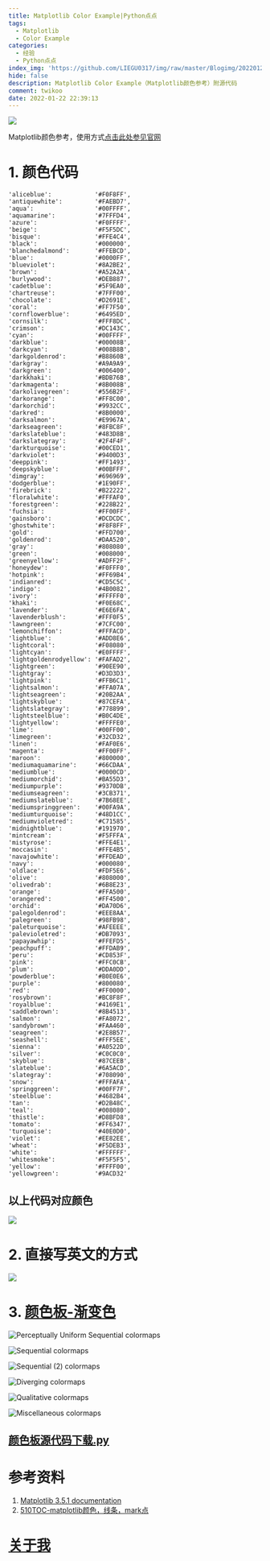 ```yaml
---
title: Matplotlib Color Example|Python点点
tags:
  - Matplotlib
  - Color Example
categories:
  - 经验
  - Python点点
index_img: 'https://github.com/LIEGU0317/img/raw/master/Blogimg/202201222243641.png'
hide: false
description: Matplotlib Color Example（Matplotlib颜色参考）附源代码
comment: twikoo
date: 2022-01-22 22:39:13
---
```

![](https://github.com/LIEGU0317/img/raw/master/Blogimg/202201222243641.png)

Matplotlib颜色参考，使用方式[点击此处参见官网](https://matplotlib.org/stable/index.html)

# 1. 颜色代码

```
'aliceblue':            '#F0F8FF',
'antiquewhite':         '#FAEBD7',
'aqua':                 '#00FFFF',
'aquamarine':           '#7FFFD4',
'azure':                '#F0FFFF',
'beige':                '#F5F5DC',
'bisque':               '#FFE4C4',
'black':                '#000000',
'blanchedalmond':       '#FFEBCD',
'blue':                 '#0000FF',
'blueviolet':           '#8A2BE2',
'brown':                '#A52A2A',
'burlywood':            '#DEB887',
'cadetblue':            '#5F9EA0',
'chartreuse':           '#7FFF00',
'chocolate':            '#D2691E',
'coral':                '#FF7F50',
'cornflowerblue':       '#6495ED',
'cornsilk':             '#FFF8DC',
'crimson':              '#DC143C',
'cyan':                 '#00FFFF',
'darkblue':             '#00008B',
'darkcyan':             '#008B8B',
'darkgoldenrod':        '#B8860B',
'darkgray':             '#A9A9A9',
'darkgreen':            '#006400',
'darkkhaki':            '#BDB76B',
'darkmagenta':          '#8B008B',
'darkolivegreen':       '#556B2F',
'darkorange':           '#FF8C00',
'darkorchid':           '#9932CC',
'darkred':              '#8B0000',
'darksalmon':           '#E9967A',
'darkseagreen':         '#8FBC8F',
'darkslateblue':        '#483D8B',
'darkslategray':        '#2F4F4F',
'darkturquoise':        '#00CED1',
'darkviolet':           '#9400D3',
'deeppink':             '#FF1493',
'deepskyblue':          '#00BFFF',
'dimgray':              '#696969',
'dodgerblue':           '#1E90FF',
'firebrick':            '#B22222',
'floralwhite':          '#FFFAF0',
'forestgreen':          '#228B22',
'fuchsia':              '#FF00FF',
'gainsboro':            '#DCDCDC',
'ghostwhite':           '#F8F8FF',
'gold':                 '#FFD700',
'goldenrod':            '#DAA520',
'gray':                 '#808080',
'green':                '#008000',
'greenyellow':          '#ADFF2F',
'honeydew':             '#F0FFF0',
'hotpink':              '#FF69B4',
'indianred':            '#CD5C5C',
'indigo':               '#4B0082',
'ivory':                '#FFFFF0',
'khaki':                '#F0E68C',
'lavender':             '#E6E6FA',
'lavenderblush':        '#FFF0F5',
'lawngreen':            '#7CFC00',
'lemonchiffon':         '#FFFACD',
'lightblue':            '#ADD8E6',
'lightcoral':           '#F08080',
'lightcyan':            '#E0FFFF',
'lightgoldenrodyellow': '#FAFAD2',
'lightgreen':           '#90EE90',
'lightgray':            '#D3D3D3',
'lightpink':            '#FFB6C1',
'lightsalmon':          '#FFA07A',
'lightseagreen':        '#20B2AA',
'lightskyblue':         '#87CEFA',
'lightslategray':       '#778899',
'lightsteelblue':       '#B0C4DE',
'lightyellow':          '#FFFFE0',
'lime':                 '#00FF00',
'limegreen':            '#32CD32',
'linen':                '#FAF0E6',
'magenta':              '#FF00FF',
'maroon':               '#800000',
'mediumaquamarine':     '#66CDAA',
'mediumblue':           '#0000CD',
'mediumorchid':         '#BA55D3',
'mediumpurple':         '#9370DB',
'mediumseagreen':       '#3CB371',
'mediumslateblue':      '#7B68EE',
'mediumspringgreen':    '#00FA9A',
'mediumturquoise':      '#48D1CC',
'mediumvioletred':      '#C71585',
'midnightblue':         '#191970',
'mintcream':            '#F5FFFA',
'mistyrose':            '#FFE4E1',
'moccasin':             '#FFE4B5',
'navajowhite':          '#FFDEAD',
'navy':                 '#000080',
'oldlace':              '#FDF5E6',
'olive':                '#808000',
'olivedrab':            '#6B8E23',
'orange':               '#FFA500',
'orangered':            '#FF4500',
'orchid':               '#DA70D6',
'palegoldenrod':        '#EEE8AA',
'palegreen':            '#98FB98',
'paleturquoise':        '#AFEEEE',
'palevioletred':        '#DB7093',
'papayawhip':           '#FFEFD5',
'peachpuff':            '#FFDAB9',
'peru':                 '#CD853F',
'pink':                 '#FFC0CB',
'plum':                 '#DDA0DD',
'powderblue':           '#B0E0E6',
'purple':               '#800080',
'red':                  '#FF0000',
'rosybrown':            '#BC8F8F',
'royalblue':            '#4169E1',
'saddlebrown':          '#8B4513',
'salmon':               '#FA8072',
'sandybrown':           '#FAA460',
'seagreen':             '#2E8B57',
'seashell':             '#FFF5EE',
'sienna':               '#A0522D',
'silver':               '#C0C0C0',
'skyblue':              '#87CEEB',
'slateblue':            '#6A5ACD',
'slategray':            '#708090',
'snow':                 '#FFFAFA',
'springgreen':          '#00FF7F',
'steelblue':            '#4682B4',
'tan':                  '#D2B48C',
'teal':                 '#008080',
'thistle':              '#D8BFD8',
'tomato':               '#FF6347',
'turquoise':            '#40E0D0',
'violet':               '#EE82EE',
'wheat':                '#F5DEB3',
'white':                '#FFFFFF',
'whitesmoke':           '#F5F5F5',
'yellow':               '#FFFF00',
'yellowgreen':          '#9ACD32'
```
## 以上代码对应颜色

![](https://github.com/LIEGU0317/img/raw/master/Blogimg/202201222247339.png)

# 2. 直接写英文的方式

![](https://github.com/LIEGU0317/img/raw/master/Blogimg/202201222248130.png)

# 3. [颜色板-渐变色](https://matplotlib.org/2.0.2/examples/color/colormaps_reference.html)

![Perceptually Uniform Sequential colormaps](https://github.com/LIEGU0317/img/raw/master/Blogimg/202201222250541.png)

![Sequential colormaps](https://github.com/LIEGU0317/img/raw/master/Blogimg/202201222251097.png)

![Sequential (2) colormaps](https://github.com/LIEGU0317/img/raw/master/Blogimg/202201222251795.png)

![Diverging colormaps](https://github.com/LIEGU0317/img/raw/master/Blogimg/202201222251451.png)

![Qualitative colormaps](https://github.com/LIEGU0317/img/raw/master/Blogimg/202201222251528.png)

![Miscellaneous colormaps](https://github.com/LIEGU0317/img/raw/master/Blogimg/202201222251356.png)

## [颜色板源代码下载.py](https://matplotlib.org/2.0.2/mpl_examples/color/colormaps_reference.py)

# 参考资料
1. [Matplotlib 3.5.1 documentation](https://matplotlib.org/stable/index.html)
1. [510TOC-matplotlib颜色，线条，mark点](https://blog.51cto.com/huangyg/2373953)


# [关于我](https://liegu0317.top/about/)